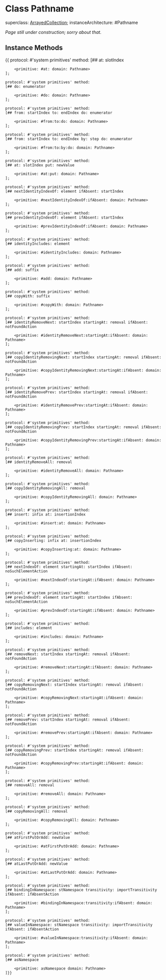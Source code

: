 # Class Pathname

superclass: [ArrayedCollection](ArrayedCollection);
instanceArchitecture: #Pathname

_Page still under construction; sorry about that._

## Instance Methods
{{
	protocol: #'system primitives' method:
	[## at: slotIndex 

		<primitive: #at: domain: Pathname>
	];

	protocol: #'system primitives' method:
	[## do: enumerator 

		<primitive: #do: domain: Pathname>
	];

	protocol: #'system primitives' method:
	[## from: startIndex to: endIndex do: enumerator 

		<primitive: #from:to:do: domain: Pathname>
	];

	protocol: #'system primitives' method:
	[## from: startIndex to: endIndex by: step do: enumerator 

		<primitive: #from:to:by:do: domain: Pathname>
	];

	protocol: #'system primitives' method:
	[## at: slotIndex put: newValue 

		<primitive: #at:put: domain: Pathname>
	];

	protocol: #'system primitives' method:
	[## nextIdentityIndexOf: element ifAbsent: startIndex 

		<primitive: #nextIdentityIndexOf:ifAbsent: domain: Pathname>
	];

	protocol: #'system primitives' method:
	[## prevIdentityIndexOf: element ifAbsent: startIndex 

		<primitive: #prevIdentityIndexOf:ifAbsent: domain: Pathname>
	];

	protocol: #'system primitives' method:
	[## identityIncludes: element 

		<primitive: #identityIncludes: domain: Pathname>
	];

	protocol: #'system primitives' method:
	[## add: suffix 

		<primitive: #add: domain: Pathname>
	];

	protocol: #'system primitives' method:
	[## copyWith: suffix 

		<primitive: #copyWith: domain: Pathname>
	];

	protocol: #'system primitives' method:
	[## identityRemoveNext: startIndex startingAt: removal ifAbsent: notFoundAction 

		<primitive: #identityRemoveNext:startingAt:ifAbsent: domain: Pathname>
	];

	protocol: #'system primitives' method:
	[## copyIdentityRemovingNext: startIndex startingAt: removal ifAbsent: notFoundAction 

		<primitive: #copyIdentityRemovingNext:startingAt:ifAbsent: domain: Pathname>
	];

	protocol: #'system primitives' method:
	[## identityRemovePrev: startIndex startingAt: removal ifAbsent: notFoundAction 

		<primitive: #identityRemovePrev:startingAt:ifAbsent: domain: Pathname>
	];

	protocol: #'system primitives' method:
	[## copyIdentityRemovingPrev: startIndex startingAt: removal ifAbsent: notFoundAction 

		<primitive: #copyIdentityRemovingPrev:startingAt:ifAbsent: domain: Pathname>
	];

	protocol: #'system primitives' method:
	[## identityRemoveAll: removal 

		<primitive: #identityRemoveAll: domain: Pathname>
	];

	protocol: #'system primitives' method:
	[## copyIdentityRemovingAll: removal 

		<primitive: #copyIdentityRemovingAll: domain: Pathname>
	];

	protocol: #'system primitives' method:
	[## insert: infix at: insertionIndex 

		<primitive: #insert:at: domain: Pathname>
	];

	protocol: #'system primitives' method:
	[## copyInserting: infix at: insertionIndex 

		<primitive: #copyInserting:at: domain: Pathname>
	];

	protocol: #'system primitives' method:
	[## nextIndexOf: element startingAt: startIndex ifAbsent: noSuchElementAction 

		<primitive: #nextIndexOf:startingAt:ifAbsent: domain: Pathname>
	];

	protocol: #'system primitives' method:
	[## prevIndexOf: element startingAt: startIndex ifAbsent: noSuchElementAction 

		<primitive: #prevIndexOf:startingAt:ifAbsent: domain: Pathname>
	];

	protocol: #'system primitives' method:
	[## includes: element 

		<primitive: #includes: domain: Pathname>
	];

	protocol: #'system primitives' method:
	[## removeNext: startIndex startingAt: removal ifAbsent: notFoundAction 

		<primitive: #removeNext:startingAt:ifAbsent: domain: Pathname>
	];

	protocol: #'system primitives' method:
	[## copyRemovingNext: startIndex startingAt: removal ifAbsent: notFoundAction 

		<primitive: #copyRemovingNext:startingAt:ifAbsent: domain: Pathname>
	];

	protocol: #'system primitives' method:
	[## removePrev: startIndex startingAt: removal ifAbsent: notFoundAction 

		<primitive: #removePrev:startingAt:ifAbsent: domain: Pathname>
	];

	protocol: #'system primitives' method:
	[## copyRemovingPrev: startIndex startingAt: removal ifAbsent: notFoundAction 

		<primitive: #copyRemovingPrev:startingAt:ifAbsent: domain: Pathname>
	];

	protocol: #'system primitives' method:
	[## removeAll: removal 

		<primitive: #removeAll: domain: Pathname>
	];

	protocol: #'system primitives' method:
	[## copyRemovingAll: removal 

		<primitive: #copyRemovingAll: domain: Pathname>
	];

	protocol: #'system primitives' method:
	[## atFirstPutOrAdd: newValue 

		<primitive: #atFirstPutOrAdd: domain: Pathname>
	];

	protocol: #'system primitives' method:
	[## atLastPutOrAdd: newValue 

		<primitive: #atLastPutOrAdd: domain: Pathname>
	];

	protocol: #'system primitives' method:
	[## bindingInNamespace: stNamespace transitivity: importTransitivity ifAbsent: ifAbsentAction 

		<primitive: #bindingInNamespace:transitivity:ifAbsent: domain: Pathname>
	];

	protocol: #'system primitives' method:
	[## valueInNamespace: stNamespace transitivity: importTransitivity ifAbsent: ifAbsentAction 

		<primitive: #valueInNamespace:transitivity:ifAbsent: domain: Pathname>
	];

	protocol: #'system primitives' method:
	[## asNamespace

		<primitive: asNamespace domain: Pathname>
	]}}
